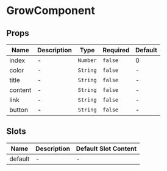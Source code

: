 # GrowComponent

## Props

<!-- @vuese:GrowComponent:props:start -->
|Name|Description|Type|Required|Default|
|---|---|---|---|---|
|index|-|`Number`|`false`|0|
|color|-|`String`|`false`|-|
|title|-|`String`|`false`|-|
|content|-|`String`|`false`|-|
|link|-|`String`|`false`|-|
|button|-|`String`|`false`|-|

<!-- @vuese:GrowComponent:props:end -->


## Slots

<!-- @vuese:GrowComponent:slots:start -->
|Name|Description|Default Slot Content|
|---|---|---|
|default|-|-|

<!-- @vuese:GrowComponent:slots:end -->


